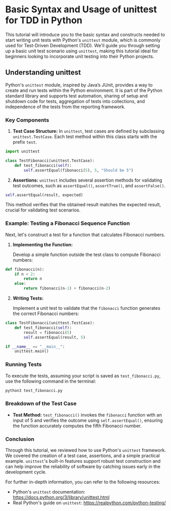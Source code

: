 # Basic Syntax and Usage of unittest for TDD in Python

This tutorial will introduce you to the basic syntax and constructs needed to start writing unit tests with Python's `unittest` module, which is commonly used for Test-Driven Development (TDD). We'll guide you through setting up a basic unit test scenario using `unittest`, making this tutorial ideal for beginners looking to incorporate unit testing into their Python projects.

## Understanding unittest

Python's `unittest` module, inspired by Java’s JUnit, provides a way to create and run tests within the Python environment. It is part of the Python standard library and supports test automation, sharing of setup and shutdown code for tests, aggregation of tests into collections, and independence of the tests from the reporting framework.

### Key Components

1. **Test Case Structure:**
   In `unittest`, test cases are defined by subclassing `unittest.TestCase`. Each test method within this class starts with the prefix `test`.

```py
import unittest

class TestFibonacci(unittest.TestCase):
    def test_fibonacci(self):
        self.assertEqual(fibonacci(5), 5, "Should be 5")
```

2. **Assertions:**
   `unittest` includes several assertion methods for validating test outcomes, such as `assertEqual()`, `assertTrue()`, and `assertFalse()`.

```py
self.assertEqual(result, expected)
```

This method verifies that the obtained result matches the expected result, crucial for validating test scenarios.

### Example: Testing a Fibonacci Sequence Function

Next, let's construct a test for a function that calculates Fibonacci numbers.

1. **Implementing the Function:**

   Develop a simple function outside the test class to compute Fibonacci numbers:

```py
def fibonacci(n):
    if n < 2:
        return n
    else:
        return fibonacci(n-1) + fibonacci(n-2)
```

2. **Writing Tests:**

   Implement a unit test to validate that the `fibonacci` function generates the correct Fibonacci numbers:

```py
class TestFibonacci(unittest.TestCase):
    def test_fibonacci(self):
        result = fibonacci(5)
        self.assertEqual(result, 5)

if __name__ == "__main__":
    unittest.main()
```

### Running Tests

To execute the tests, assuming your script is saved as `test_fibonacci.py`, use the following command in the terminal:

```py
python3 test_fibonacci.py
```

### Breakdown of the Test Case

- **Test Method:** `test_fibonacci()` invokes the `fibonacci` function with an input of 5 and verifies the outcome using `self.assertEqual()`, ensuring the function accurately computes the fifth Fibonacci number.

### Conclusion

Through this tutorial, we reviewed how to use Python's `unittest` framework. We covered the creation of a test case, assertions, and a simple practical example. `unittest`'s built-in features support robust test construction and can help improve the reliability of software by catching issues early in the development cycle.

For further in-depth information, you can refer to the following resources:

- Python's `unittest` documentation: https://docs.python.org/3/library/unittest.html
- Real Python's guide on `unittest`: https://realpython.com/python-testing/
